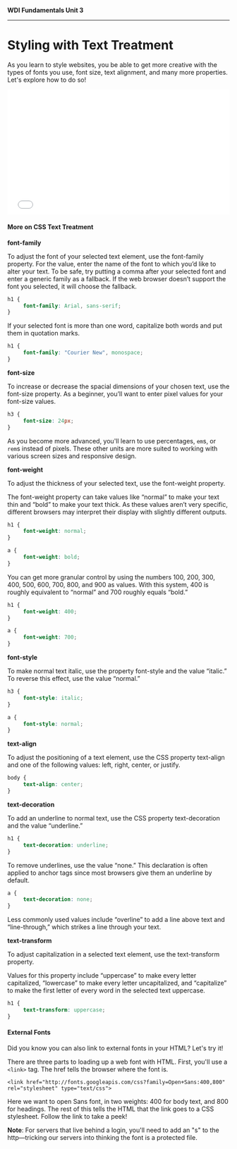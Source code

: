 **WDI Fundamentals Unit 3**

---

# Styling with Text Treatment

As you learn to style websites, you be able to get more creative with the types of fonts you use, font size, text alignment, and many more properties. Let's explore how to do so!

<div class="wistia_responsive_padding" style="padding:56.25% 0 0 0;position:relative;"><div class="wistia_responsive_wrapper" style="height:100%;left:0;position:absolute;top:0;width:100%;"><iframe src="//fast.wistia.net/embed/iframe/mpderhu818?seo=false&videoFoam=true" allowtransparency="true" frameborder="0" scrolling="no" class="wistia_embed" name="wistia_embed" allowfullscreen mozallowfullscreen webkitallowfullscreen oallowfullscreen msallowfullscreen width="100%" height="100%"></iframe></div></div>
<script src="//fast.wistia.net/assets/external/E-v1.js" async></script>


#### More on CSS Text Treatment

**font-family**

To adjust the font of your selected text element, use the font-family property. For the value, enter the name of the font to which you’d like to alter your text. To be safe, try putting a comma after your selected font and enter a generic family as a fallback. If the web browser doesn’t support the font you selected, it will choose the fallback.

```css
h1 {
     font-family: Arial, sans-serif;
}
```

If your selected font is more than one word, capitalize both words and put them in quotation marks.

```css
h1 {
     font-family: "Courier New", monospace;
}
```

**font-size**

To increase or decrease the spacial dimensions of your chosen text, use the font-size property. As a beginner, you’ll want to enter pixel values for your font-size values.

```css
h3 {
     font-size: 24px;
}
```

As you become more advanced, you'll learn to use percentages, `em`s, or `rem`s instead of pixels. These other units are more suited to working with various screen sizes and responsive design.


**font-weight**

To adjust the thickness of your selected text, use the font-weight property.

The font-weight property can take values like “normal” to make your text thin and “bold” to make your text thick. As these values aren’t very specific, different browsers may interpret their display with slightly different outputs.

```css
h1 {
     font-weight: normal;
}

a {
     font-weight: bold;
}
```

You can get more granular control by using the numbers 100, 200, 300, 400, 500, 600, 700, 800, and 900 as values. With this system, 400 is roughly equivalent to “normal” and 700 roughly equals “bold.”

```css
h1 {
     font-weight: 400;
}

a {
     font-weight: 700;
}
```

**font-style**

To make normal text italic, use the property font-style and the value “italic.” To reverse this effect, use the value “normal.”

```css
h3 {
     font-style: italic;
}

a {
     font-style: normal;
}
```

**text-align**

To adjust the positioning of a text element, use the CSS property text-align and one of the following values: left, right, center, or justify.

```css
body {
     text-align: center;
}
```

**text-decoration**

To add an underline to normal text, use the CSS property text-decoration and the value “underline.”

```css
h1 {
     text-decoration: underline;
}
```

To remove underlines, use the value “none.” This declaration is often applied to anchor tags since most browsers give them an underline by default.

```css
a {
     text-decoration: none;
}
```
Less commonly used values include “overline” to add a line above text and “line-through,” which strikes a line through your text.

**text-transform**

To adjust capitalization in a selected text element, use the text-transform property.

Values for this property include “uppercase” to make every letter capitalized, “lowercase” to make every letter uncapitalized, and “capitalize” to make the first letter of every word in the selected text uppercase.

```css
h1 {
     text-transform: uppercase;
}
```

#### External Fonts

Did you know you can also link to external fonts in your HTML? Let's try it!

There are three parts to loading up a web font with HTML. First, you'll use a `<link>` tag.  The href tells the browser where the font is.

`<link href="http://fonts.googleapis.com/css?family=Open+Sans:400,800" rel="stylesheet" type="text/css">`

Here we want to open Sans font, in two weights: 400 for body text, and 800 for headings. The rest of this tells the HTML that the link goes to a CSS stylesheet. Follow the link to take a peek!

**Note**: For servers that live behind a login, you'll need to add an "s" to the http—tricking our servers into thinking the font is a protected file.
